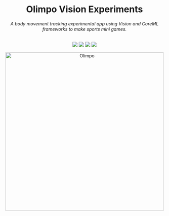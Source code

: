 <h1 align="center">Olimpo Vision Experiments</h1>
<h6 align="center">A body movement tracking experimental app using Vision and CoreML frameworks to make sports mini games.</h4>

<p align="center">
  <img src="https://img.shields.io/static/v1?label=Vision&message=Framework&color=blue&style=flat&logo=swift" />
  <img src="https://img.shields.io/static/v1?label=CoreML&message=Framework&color=blue&style=flat&logo=swift" />
  <img src="https://img.shields.io/static/v1?label=UIKit&message=Framework&color=orange&style=flat&logo=swift" />
  <img src="https://img.shields.io/static/v1?label=CreateML&message=Tool&color=green&style=flat&logo=apple" />
</p>

<p align="center">
  <img src="https://i.imgur.com/9Z1BzVj.png" width="500px" alt="Olimpo"/>
</p>
